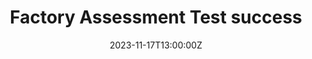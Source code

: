 ---
title: Factory Assessment Test success

event: Factory Assessment Test (FAT) in DD Enterprises
# event_url: https://example.org

location: D. D. ENTERPRISES
address:
  street: Plot no. BG 71/1/6
  city: Pune
  region: Maharashtra
  postcode: '411026'
  country: India

summary: A photo with the client and the equipment manufactured along with other members involved from various other departments after a successful completion of Factory Assessment Test (FAT)

# Talk start and end times.
#   End time can optionally be hidden by prefixing the line with `#`.
date: '2023-11-17T13:00:00Z'
# date_end: '2030-06-01T15:00:00Z'
# all_day: false

# Schedule page publish date (NOT talk date).
# publishDate: '2017-01-01T00:00:00Z'

authors:
  - admin

tags: []

# Is this a featured talk? (true/false)
featured: true

image:
  caption: 'Factory Assessment Test success'
  focal_point: Right

#links:
#  - icon: twitter
#    icon_pack: fab
#    name: Follow
#    url: https://twitter.com/georgecushen
url_code: ''
url_pdf: ''
url_slides: ''
url_video: ''

# Markdown Slides (optional).
#   Associate this talk with Markdown slides.
#   Simply enter your slide deck's filename without extension.
#   E.g. `slides = "example-slides"` references `content/slides/example-slides.md`.
#   Otherwise, set `slides = ""`.
slides: ""
---